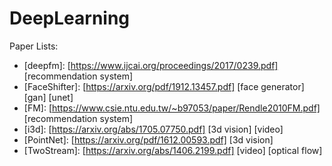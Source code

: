# DeepLearning
Paper Lists:

+ [deepfm]: [https://www.ijcai.org/proceedings/2017/0239.pdf] [recommendation system]
+ [FaceShifter]: [https://arxiv.org/pdf/1912.13457.pdf] [face generator] [gan] [unet]
+ [FM]: [https://www.csie.ntu.edu.tw/~b97053/paper/Rendle2010FM.pdf] [recommendation system]
+ [i3d]: [https://arxiv.org/abs/1705.07750.pdf] [3d vision] [video]
+ [PointNet]: [https://arxiv.org/pdf/1612.00593.pdf] [3d vision]
+ [TwoStream]: [https://arxiv.org/abs/1406.2199.pdf] [video] [optical flow]